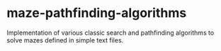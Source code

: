 # maze-pathfinding-algorithms
Implementation of various classic search and pathfinding algorithms to solve mazes defined in simple text files.
